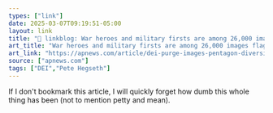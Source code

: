 ```yaml
---
types: ["link"]
date: 2025-03-07T09:19:51-05:00
layout: link
title: "🔗 linkblog: War heroes and military firsts are among 26,000 images flagged for removal in Pentagon's DEI purge'"
art_title: "War heroes and military firsts are among 26,000 images flagged for removal in Pentagon's DEI purge"
art_link: "https://apnews.com/article/dei-purge-images-pentagon-diversity-women-black-8efcfaec909954f4a24bad0d49c78074"
source: ["apnews.com"]
tags: ["DEI","Pete Hegseth"]
---
```

If I don't bookmark this article, I will quickly forget how dumb this whole thing has been (not to mention petty and mean).
